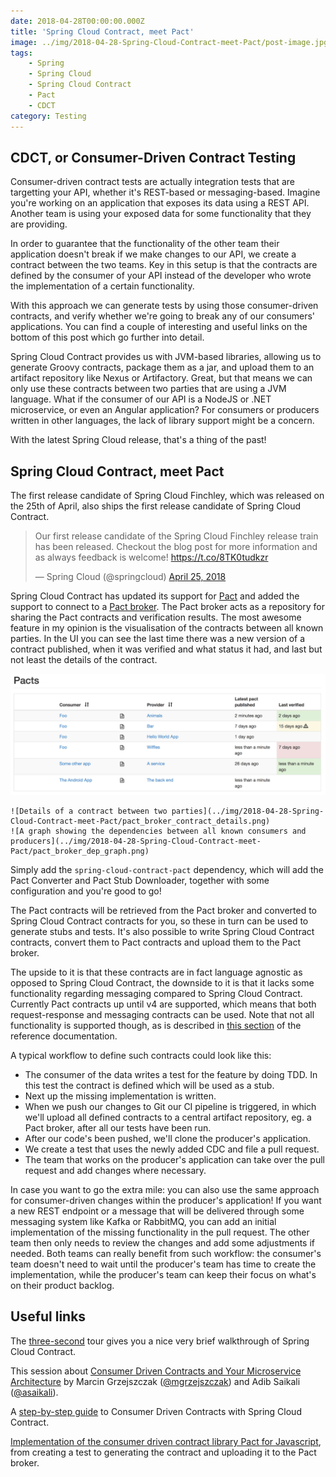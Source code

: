 ```yaml
---
date: 2018-04-28T00:00:00.000Z
title: 'Spring Cloud Contract, meet Pact'
image: ../img/2018-04-28-Spring-Cloud-Contract-meet-Pact/post-image.jpg
tags:
    - Spring
    - Spring Cloud
    - Spring Cloud Contract
    - Pact
    - CDCT
category: Testing
---
```


## CDCT, or Consumer-Driven Contract Testing

Consumer-driven contract tests are actually integration tests that are targetting your API, whether it's REST-based or messaging-based.
Imagine you're working on an application that exposes its data using a REST API.
Another team is using your exposed data for some functionality that they are providing.

In order to guarantee that the functionality of the other team their application doesn't break if we make changes to our API, we create a contract between the two teams.
Key in this setup is that the contracts are defined by the consumer of your API instead of the developer who wrote the implementation of a certain functionality.

With this approach we can generate tests by using those consumer-driven contracts, and verify whether we're going to break any of our consumers' applications.
You can find a couple of interesting and useful links on the bottom of this post which go further into detail.

Spring Cloud Contract provides us with JVM-based libraries, allowing us to generate Groovy contracts, package them as a jar, and upload them to an artifact repository like Nexus or Artifactory.
Great, but that means we can only use these contracts between two parties that are using a JVM language.
What if the consumer of our API is a NodeJS or .NET microservice, or even an Angular application?
For consumers or producers written in other languages, the lack of library support might be a concern.

With the latest Spring Cloud release, that's a thing of the past!

## Spring Cloud Contract, meet Pact

The first release candidate of Spring Cloud Finchley, which was released on the 25th of April, also ships the first release candidate of Spring Cloud Contract.

<blockquote class="twitter-tweet tw-align-center" data-dnt="true"><p lang="en" dir="ltr">Our first release candidate of the Spring Cloud Finchley release train has been released.  Checkout the blog post for more information and as always feedback is welcome! <a href="https://t.co/8TK0tudkzr">https://t.co/8TK0tudkzr</a></p>— Spring Cloud (@springcloud) <a href="https://twitter.com/springcloud/status/989122422635925504">April 25, 2018</a></blockquote>

Spring Cloud Contract has updated its support for <a href="http://pact.io/" target="_blank">Pact</a> and added the support to connect to a <a href="https://github.com/pact-foundation/pact_broker" target="_blank">Pact broker</a>.
The Pact broker acts as a repository for sharing the Pact contracts and verification results.
The most awesome feature in my opinion is the visualisation of the contracts between all known parties.
In the UI you can see the last time there was a new version of a contract published, when it was verified and what status it had, and last but not least the details of the contract.

![List of contracts between parties with the timestamps and status](../img/2018-04-28-Spring-Cloud-Contract-meet-Pact/pact_broker_index.png)

```grid|2
![Details of a contract between two parties](../img/2018-04-28-Spring-Cloud-Contract-meet-Pact/pact_broker_contract_details.png)
![A graph showing the dependencies between all known consumers and producers](../img/2018-04-28-Spring-Cloud-Contract-meet-Pact/pact_broker_dep_graph.png)
```

Simply add the `spring-cloud-contract-pact` dependency, which will add the Pact Converter and Pact Stub Downloader, together with some configuration and you're good to go!

The Pact contracts will be retrieved from the Pact broker and converted to Spring Cloud Contract contracts for you, so these in turn can be used to generate stubs and tests.
It's also possible to write Spring Cloud Contract contracts, convert them to Pact contracts and upload them to the Pact broker.

The upside to it is that these contracts are in fact language agnostic as opposed to Spring Cloud Contract, the downside to it is that it lacks some functionality regarding messaging compared to Spring Cloud Contract.
Currently Pact contracts up until v4 are supported, which means that both request-response and messaging contracts can be used.
Note that not all functionality is supported though, as is described in <a href="https://cloud.spring.io/spring-cloud-contract/single/spring-cloud-contract.html#pact-converter" target="_blank">this section</a> of the reference documentation.

A typical workflow to define such contracts could look like this:
- The consumer of the data writes a test for the feature by doing TDD. In this test the contract is defined which will be used as a stub.
- Next up the missing implementation is written.
- When we push our changes to Git our CI pipeline is triggered, in which we'll upload all defined contracts to a central artifact repository, eg. a Pact broker, after all our tests have been run.
- After our code's been pushed, we'll clone the producer's application.
- We create a test that uses the newly added CDC and file a pull request.
- The team that works on the producer's application can take over the pull request and add changes where necessary.

In case you want to go the extra mile: you can also use the same approach for consumer-driven changes within the producer's application!
If you want a new REST endpoint or a message that will be delivered through some messaging system like Kafka or RabbitMQ, you can add an initial implementation of the missing functionality in the pull request.
The other team then only needs to review the changes and add some adjustments if needed.
Both teams can really benefit from such workflow: the consumer's team doesn't need to wait until the producer's team has time to create the implementation, while the producer's team can keep their focus on what's on their product backlog.

## Useful links

The <a href="https://cloud.spring.io/spring-cloud-contract/reference/html/getting-started.html#getting-started-three-second-tour" target="_blank">three-second</a> tour gives you a nice very brief walkthrough of Spring Cloud Contract.

This session about <a href="https://www.youtube.com/watch?v=JEmpIDiX7LU" target="_blank">Consumer Driven Contracts and Your Microservice Architecture</a> by Marcin Grzejszczak (<a href="https://twitter.com/mgrzejszczak" target="_blank">@mgrzejszczak</a>) and Adib Saikali (<a href="https://twitter.com/asaikali" target="_blank">@asaikali</a>).

A <a href="https://cloud.spring.io/spring-cloud-contract/single/spring-cloud-contract.html#_step_by_step_guide_to_consumer_driven_contracts_cdc" target="_blank">step-by-step guide</a> to Consumer Driven Contracts with Spring Cloud Contract.

<a href="https://github.com/pact-foundation/pact-js" target="_blank">Implementation of the consumer driven contract library Pact for Javascript</a>, from creating a test to generating the contract and uploading it to the Pact broker.